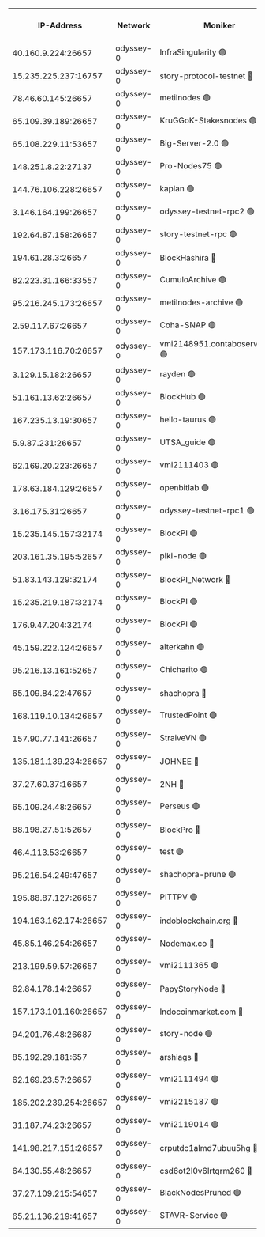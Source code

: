 


<table><tr><th>IP-Address</th><th>Network</th><th>Moniker</th><th>Latest Block Height</th><th>Earliest Block Height</th><th>Catching Up</th><th>Tx Index</th><th>Voting Power</th><th>Version</th><th>Scan Time</th></tr><tr><td>40.160.9.224:26657</td><td>odyssey-0</td><td>InfraSingularity 🟢</td><td>1308805</td><td>1</td><td>False</td><td>off</td><td>0</td><td>0.38.9</td><td>2024-12-16T10:34:21.295636631UTC</td></tr><tr><td>15.235.225.237:16757</td><td>odyssey-0</td><td>story-protocol-testnet 🔴</td><td>1308808</td><td>1</td><td>False</td><td>off</td><td>141024000</td><td>0.38.9</td><td>2024-12-16T10:34:31.754241743UTC</td></tr><tr><td>78.46.60.145:26657</td><td>odyssey-0</td><td>metilnodes 🟢</td><td>1308812</td><td>1</td><td>False</td><td>off</td><td>0</td><td>0.38.9</td><td>2024-12-16T10:34:45.388995140UTC</td></tr><tr><td>65.109.39.189:26657</td><td>odyssey-0</td><td>KruGGoK-Stakesnodes 🟢</td><td>1243011</td><td>1</td><td>False</td><td>on</td><td>0</td><td>0.38.9</td><td>2024-12-16T10:34:50.639848665UTC</td></tr><tr><td>65.108.229.11:53657</td><td>odyssey-0</td><td>Big-Server-2.0 🟢</td><td>1308814</td><td>1</td><td>False</td><td>off</td><td>0</td><td>0.38.9</td><td>2024-12-16T10:34:51.752435442UTC</td></tr><tr><td>148.251.8.22:27137</td><td>odyssey-0</td><td>Pro-Nodes75 🟢</td><td>1308814</td><td>1</td><td>False</td><td>on</td><td>0</td><td>0.38.9</td><td>2024-12-16T10:34:52.605718220UTC</td></tr><tr><td>144.76.106.228:26657</td><td>odyssey-0</td><td>kaplan 🟢</td><td>1308818</td><td>1</td><td>False</td><td>off</td><td>0</td><td>0.38.9</td><td>2024-12-16T10:35:06.337517945UTC</td></tr><tr><td>3.146.164.199:26657</td><td>odyssey-0</td><td>odyssey-testnet-rpc2 🟢</td><td>1308819</td><td>1</td><td>False</td><td>off</td><td>0</td><td>0.38.9</td><td>2024-12-16T10:35:08.744451279UTC</td></tr><tr><td>192.64.87.158:26657</td><td>odyssey-0</td><td>story-testnet-rpc 🟢</td><td>1243011</td><td>1</td><td>False</td><td>off</td><td>0</td><td>0.38.9</td><td>2024-12-16T10:35:13.973415670UTC</td></tr><tr><td>194.61.28.3:26657</td><td>odyssey-0</td><td>BlockHashira 🔴</td><td>1308823</td><td>1</td><td>False</td><td>off</td><td>141090000</td><td>0.38.9</td><td>2024-12-16T10:35:23.554260599UTC</td></tr><tr><td>82.223.31.166:33557</td><td>odyssey-0</td><td>CumuloArchive 🟢</td><td>1308825</td><td>1</td><td>False</td><td>on</td><td>0</td><td>0.38.9</td><td>2024-12-16T10:35:28.038071835UTC</td></tr><tr><td>95.216.245.173:26657</td><td>odyssey-0</td><td>metilnodes-archive 🟢</td><td>1308825</td><td>1</td><td>False</td><td>on</td><td>0</td><td>0.38.9</td><td>2024-12-16T10:35:29.082146449UTC</td></tr><tr><td>2.59.117.67:26657</td><td>odyssey-0</td><td>Coha-SNAP 🟢</td><td>1298826</td><td>1</td><td>False</td><td>off</td><td>0</td><td>0.38.9</td><td>2024-12-16T10:35:34.645962195UTC</td></tr><tr><td>157.173.116.70:26657</td><td>odyssey-0</td><td>vmi2148951.contaboserver.net 🟢</td><td>1308830</td><td>1</td><td>False</td><td>off</td><td>0</td><td>0.38.9</td><td>2024-12-16T10:35:44.914136027UTC</td></tr><tr><td>3.129.15.182:26657</td><td>odyssey-0</td><td>rayden 🟢</td><td>1243011</td><td>1</td><td>False</td><td>on</td><td>0</td><td>0.38.9</td><td>2024-12-16T10:35:55.928745286UTC</td></tr><tr><td>51.161.13.62:26657</td><td>odyssey-0</td><td>BlockHub 🟢</td><td>1308838</td><td>1</td><td>False</td><td>off</td><td>0</td><td>0.38.9</td><td>2024-12-16T10:36:12.467343511UTC</td></tr><tr><td>167.235.13.19:30657</td><td>odyssey-0</td><td>hello-taurus 🟢</td><td>1308838</td><td>1</td><td>False</td><td>on</td><td>0</td><td>0.38.9</td><td>2024-12-16T10:36:13.425162869UTC</td></tr><tr><td>5.9.87.231:26657</td><td>odyssey-0</td><td>UTSA_guide 🟢</td><td>1308839</td><td>1</td><td>False</td><td>on</td><td>0</td><td>0.38.9</td><td>2024-12-16T10:36:14.769540124UTC</td></tr><tr><td>62.169.20.223:26657</td><td>odyssey-0</td><td>vmi2111403 🟢</td><td>953685</td><td>1</td><td>False</td><td>off</td><td>0</td><td>0.38.9</td><td>2024-12-16T10:36:17.471780748UTC</td></tr><tr><td>178.63.184.129:26657</td><td>odyssey-0</td><td>openbitlab 🟢</td><td>1308844</td><td>1</td><td>False</td><td>on</td><td>0</td><td>0.38.9</td><td>2024-12-16T10:36:33.973866790UTC</td></tr><tr><td>3.16.175.31:26657</td><td>odyssey-0</td><td>odyssey-testnet-rpc1 🟢</td><td>1308845</td><td>1</td><td>False</td><td>off</td><td>0</td><td>0.38.9</td><td>2024-12-16T10:36:37.601378156UTC</td></tr><tr><td>15.235.145.157:32174</td><td>odyssey-0</td><td>BlockPI 🟢</td><td>1308809</td><td>109001</td><td>False</td><td>off</td><td>0</td><td>0.38.9</td><td>2024-12-16T10:34:32.836878171UTC</td></tr><tr><td>203.161.35.195:52657</td><td>odyssey-0</td><td>piki-node 🟢</td><td>1243011</td><td>109001</td><td>False</td><td>off</td><td>0</td><td>0.38.9</td><td>2024-12-16T10:34:37.893054561UTC</td></tr><tr><td>51.83.143.129:32174</td><td>odyssey-0</td><td>BlockPI_Network 🔴</td><td>1308820</td><td>109001</td><td>False</td><td>off</td><td>141100000</td><td>0.38.9</td><td>2024-12-16T10:35:12.775312934UTC</td></tr><tr><td>15.235.219.187:32174</td><td>odyssey-0</td><td>BlockPI 🟢</td><td>1308828</td><td>109001</td><td>False</td><td>off</td><td>0</td><td>0.38.9</td><td>2024-12-16T10:35:39.856012462UTC</td></tr><tr><td>176.9.47.204:32174</td><td>odyssey-0</td><td>BlockPI 🟢</td><td>1308834</td><td>109001</td><td>False</td><td>off</td><td>0</td><td>0.38.9</td><td>2024-12-16T10:36:00.510214531UTC</td></tr><tr><td>45.159.222.124:26657</td><td>odyssey-0</td><td>alterkahn 🟢</td><td>1243011</td><td>113001</td><td>False</td><td>off</td><td>0</td><td>0.38.9</td><td>2024-12-16T10:36:17.829099791UTC</td></tr><tr><td>95.216.13.161:52657</td><td>odyssey-0</td><td>Chicharito 🟢</td><td>1243011</td><td>121001</td><td>False</td><td>off</td><td>0</td><td>0.38.12</td><td>2024-12-16T10:34:30.786366124UTC</td></tr><tr><td>65.109.84.22:47657</td><td>odyssey-0</td><td>shachopra 🔴</td><td>1308833</td><td>318001</td><td>False</td><td>off</td><td>144693000</td><td>0.38.9</td><td>2024-12-16T10:35:57.455093549UTC</td></tr><tr><td>168.119.10.134:26657</td><td>odyssey-0</td><td>TrustedPoint 🟢</td><td>1308844</td><td>339001</td><td>False</td><td>off</td><td>0</td><td>0.38.9</td><td>2024-12-16T10:36:34.737805615UTC</td></tr><tr><td>157.90.77.141:26657</td><td>odyssey-0</td><td>StraiveVN 🟢</td><td>1308821</td><td>342001</td><td>False</td><td>off</td><td>0</td><td>0.38.9</td><td>2024-12-16T10:35:14.317601092UTC</td></tr><tr><td>135.181.139.234:26657</td><td>odyssey-0</td><td>JOHNEE 🔴</td><td>1308837</td><td>351001</td><td>False</td><td>on</td><td>141025000</td><td>0.38.9</td><td>2024-12-16T10:36:09.139157751UTC</td></tr><tr><td>37.27.60.37:16657</td><td>odyssey-0</td><td>2NH 🔴</td><td>1308831</td><td>395001</td><td>False</td><td>off</td><td>141060000</td><td>0.38.9</td><td>2024-12-16T10:35:50.303462084UTC</td></tr><tr><td>65.109.24.48:26657</td><td>odyssey-0</td><td>Perseus 🟢</td><td>1308833</td><td>431001</td><td>False</td><td>off</td><td>0</td><td>0.38.9</td><td>2024-12-16T10:35:55.144972453UTC</td></tr><tr><td>88.198.27.51:52657</td><td>odyssey-0</td><td>BlockPro 🔴</td><td>1308810</td><td>507001</td><td>False</td><td>off</td><td>141024000</td><td>0.38.9</td><td>2024-12-16T10:34:36.123653243UTC</td></tr><tr><td>46.4.113.53:26657</td><td>odyssey-0</td><td>test 🟢</td><td>1308839</td><td>527001</td><td>False</td><td>off</td><td>0</td><td>0.38.9</td><td>2024-12-16T10:36:16.022060147UTC</td></tr><tr><td>95.216.54.249:47657</td><td>odyssey-0</td><td>shachopra-prune 🟢</td><td>1308834</td><td>531001</td><td>False</td><td>off</td><td>0</td><td>0.38.9</td><td>2024-12-16T10:35:59.271909799UTC</td></tr><tr><td>195.88.87.127:26657</td><td>odyssey-0</td><td>PITTPV 🟢</td><td>1243011</td><td>862001</td><td>False</td><td>off</td><td>0</td><td>0.38.9</td><td>2024-12-16T10:34:48.718485331UTC</td></tr><tr><td>194.163.162.174:26657</td><td>odyssey-0</td><td>indoblockchain.org 🔴</td><td>1308806</td><td>1023001</td><td>False</td><td>off</td><td>142085577</td><td>0.38.9</td><td>2024-12-16T10:34:23.132277314UTC</td></tr><tr><td>45.85.146.254:26657</td><td>odyssey-0</td><td>Nodemax.co 🔴</td><td>1308809</td><td>1023001</td><td>False</td><td>off</td><td>141061782</td><td>0.38.9</td><td>2024-12-16T10:34:33.255973422UTC</td></tr><tr><td>213.199.59.57:26657</td><td>odyssey-0</td><td>vmi2111365 🟢</td><td>1246232</td><td>1023001</td><td>False</td><td>off</td><td>0</td><td>0.38.9</td><td>2024-12-16T10:34:33.667887405UTC</td></tr><tr><td>62.84.178.14:26657</td><td>odyssey-0</td><td>PapyStoryNode 🔴</td><td>1308834</td><td>1023001</td><td>False</td><td>off</td><td>141024000</td><td>0.38.9</td><td>2024-12-16T10:36:01.445762890UTC</td></tr><tr><td>157.173.101.160:26657</td><td>odyssey-0</td><td>Indocoinmarket.com 🔴</td><td>1308840</td><td>1023001</td><td>False</td><td>off</td><td>142085577</td><td>0.38.9</td><td>2024-12-16T10:36:19.483390992UTC</td></tr><tr><td>94.201.76.48:26687</td><td>odyssey-0</td><td>story-node 🟢</td><td>1308841</td><td>1104001</td><td>False</td><td>off</td><td>0</td><td>0.38.9</td><td>2024-12-16T10:36:24.844791534UTC</td></tr><tr><td>85.192.29.181:657</td><td>odyssey-0</td><td>arshiags 🔴</td><td>1308840</td><td>1122001</td><td>False</td><td>off</td><td>141099000</td><td>0.38.9</td><td>2024-12-16T10:36:18.194249769UTC</td></tr><tr><td>62.169.23.57:26657</td><td>odyssey-0</td><td>vmi2111494 🟢</td><td>1281394</td><td>1140001</td><td>False</td><td>off</td><td>0</td><td>0.38.9</td><td>2024-12-16T10:35:05.428165714UTC</td></tr><tr><td>185.202.239.254:26657</td><td>odyssey-0</td><td>vmi2215187 🟢</td><td>1293975</td><td>1140001</td><td>False</td><td>off</td><td>0</td><td>0.38.9</td><td>2024-12-16T10:35:33.616812109UTC</td></tr><tr><td>31.187.74.23:26657</td><td>odyssey-0</td><td>vmi2119014 🟢</td><td>1180904</td><td>1140001</td><td>False</td><td>off</td><td>0</td><td>0.38.9</td><td>2024-12-16T10:36:00.164738399UTC</td></tr><tr><td>141.98.217.151:26657</td><td>odyssey-0</td><td>crputdc1almd7ubuu5hg 🔴</td><td>1308822</td><td>1146001</td><td>False</td><td>off</td><td>509073000</td><td>0.38.9</td><td>2024-12-16T10:35:19.490061563UTC</td></tr><tr><td>64.130.55.48:26657</td><td>odyssey-0</td><td>csd6ot2l0v6lrtqrm260 🔴</td><td>1308814</td><td>1149001</td><td>False</td><td>off</td><td>509078000</td><td>0.38.9</td><td>2024-12-16T10:34:53.489536824UTC</td></tr><tr><td>37.27.109.215:54657</td><td>odyssey-0</td><td>BlackNodesPruned 🟢</td><td>1308813</td><td>1163001</td><td>False</td><td>on</td><td>0</td><td>0.38.9</td><td>2024-12-16T10:34:49.190271161UTC</td></tr><tr><td>65.21.136.219:41657</td><td>odyssey-0</td><td>STAVR-Service 🟢</td><td>1308818</td><td>1304001</td><td>False</td><td>on</td><td>0</td><td>0.38.9</td><td>2024-12-16T10:35:06.810197210UTC</td></tr></table>